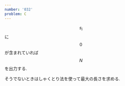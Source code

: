 ```yaml
---
number: '032'
problem: C
---
```

$$ s_i $$ に $$ 0 $$ が含まれていれば $$ N $$ を出力する.

そうでないときはしゃくとり法を使って最大の長さを求める.
